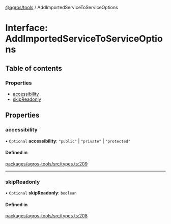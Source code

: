 [@agros/tools](../index.md) / AddImportedServiceToServiceOptions

# Interface: AddImportedServiceToServiceOptions

## Table of contents

### Properties

- [accessibility](AddImportedServiceToServiceOptions.md#accessibility)
- [skipReadonly](AddImportedServiceToServiceOptions.md#skipreadonly)

## Properties

### <a id="accessibility" name="accessibility"></a> accessibility

• `Optional` **accessibility**: ``"public"`` \| ``"private"`` \| ``"protected"``

#### Defined in

[packages/agros-tools/src/types.ts:209](https://github.com/agrosjs/agros/blob/4f8a29b/packages/agros-tools/src/types.ts#L209)

___

### <a id="skipreadonly" name="skipreadonly"></a> skipReadonly

• `Optional` **skipReadonly**: `boolean`

#### Defined in

[packages/agros-tools/src/types.ts:208](https://github.com/agrosjs/agros/blob/4f8a29b/packages/agros-tools/src/types.ts#L208)
